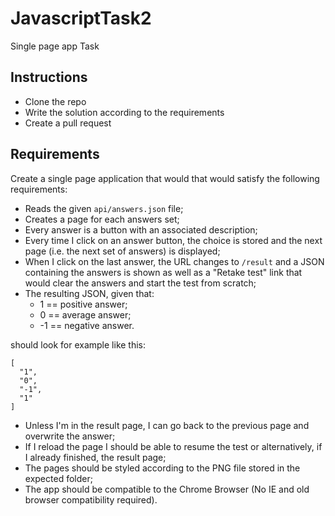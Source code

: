 JavascriptTask2
===============

Single page app Task

Instructions
------------

- Clone the repo
- Write the solution according to the requirements
- Create a pull request

Requirements
------------

Create a single page application that would that would satisfy the following requirements:

- Reads the given ```api/answers.json``` file;
- Creates a page for each answers set;
- Every answer is a button with an associated description;
- Every time I click on an answer button, the choice is stored and the next page (i.e. the next set of answers) is displayed;
- When I click on the last answer, the URL changes to ```/result``` and a JSON containing the answers is shown as well as a "Retake test" link that would clear the answers and start the test from scratch;
- The resulting JSON, given that:
	- 1 == positive answer;
	- 0 == average answer;
	- -1 == negative answer.

should look for example like this:

```
[
  "1",
  "0",
  "-1",
  "1"
]
```

- Unless I'm in the result page, I can go back to the previous page and overwrite the answer;
- If I reload the page I should be able to resume the test or alternatively, if I already finished, the result page;
- The pages should be styled according to the PNG file stored in the expected folder;
- The app should be compatible to the Chrome Browser (No IE and old browser compatibility required).
